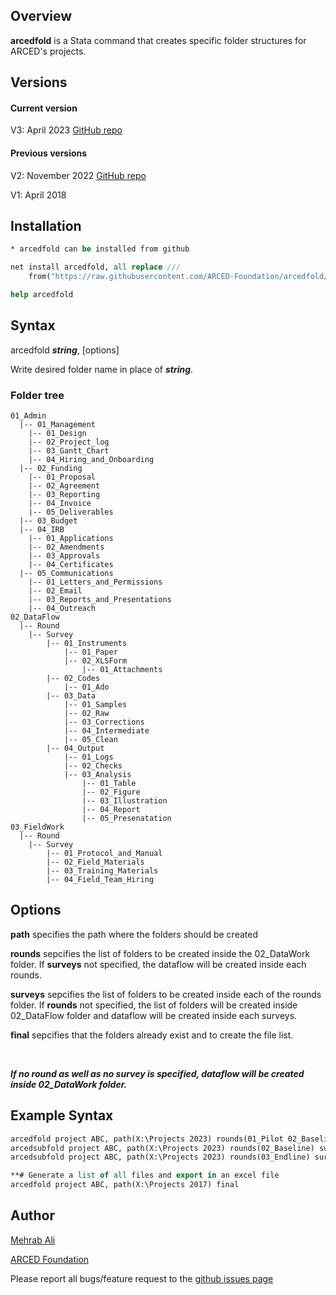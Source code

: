 ## Overview

<b>arcedfold</b> is a Stata command that creates specific folder structures for ARCED's projects.

## Versions
#### Current version
V3: April 2023 [GitHub repo](https://github.com/ARCED-Foundation/arcedfold/tree/V3)

#### Previous versions
V2: November 2022 [GitHub repo](https://github.com/ARCED-Foundation/arcedfold/tree/V2)

V1: April 2018


## Installation
```stata
* arcedfold can be installed from github

net install arcedfold, all replace ///
	from("https://raw.githubusercontent.com/ARCED-Foundation/arcedfold/V3")

help arcedfold
```

## Syntax
arcedfold <b><i>string</i></b>, [options]

Write desired folder name in place of **_string_**.

### Folder tree
```
01_Admin
  |-- 01_Management
	|-- 01_Design
	|-- 02_Project_log
	|-- 03_Gantt_Chart
	|-- 04_Hiring_and_Onboarding
  |-- 02_Funding
	|-- 01_Proposal
	|-- 02_Agreement
	|-- 03_Reporting
	|-- 04_Invoice
	|-- 05_Deliverables
  |-- 03_Budget
  |-- 04_IRB
	|-- 01_Applications
	|-- 02_Amendments
	|-- 03_Approvals
	|-- 04_Certificates
  |-- 05_Communications
	|-- 01_Letters_and_Permissions
	|-- 02_Email
	|-- 03_Reports_and_Presentations
	|-- 04_Outreach 
02_DataFlow
  |-- Round
	|-- Survey
		|-- 01_Instruments
			|-- 01_Paper
			|-- 02_XLSForm
				|-- 01_Attachments
		|-- 02_Codes
			|-- 01_Ado
		|-- 03_Data
			|-- 01_Samples
			|-- 02_Raw
			|-- 03_Corrections
			|-- 04_Intermediate
			|-- 05_Clean
		|-- 04_Output
			|-- 01_Logs
			|-- 02_Checks
			|-- 03_Analysis
				|-- 01_Table
				|-- 02_Figure
				|-- 03_Illustration
				|-- 04_Report
				|-- 05_Presenatation			
03_FieldWork
  |-- Round
	|-- Survey
		|-- 01_Protocol_and_Manual
		|-- 02_Field_Materials
		|-- 03_Training_Materials
		|-- 04_Field_Team_Hiring
```

## Options

<b>path</b> specifies the path where the folders should be created
<p>
    <b>rounds</b> sepcifies the list of folders to be created inside the 02_DataWork
        folder. If <b>surveys</b> not specified, the dataflow will be created inside each rounds.
<p>
    <b>surveys</b> sepcifies the list of folders to be created inside each of the rounds folder. If <b>rounds</b> not specified, the list of folders will be created inside 02_DataFlow folder and dataflow will be created inside each surveys.
<p>

<b>final</b> sepcifies that the folders already exist and to create the file list.

<br>

_**If no round as well as no survey is specified, dataflow will be created inside 02_DataWork folder.**_

## Example Syntax
```stata
arcedfold project ABC, path(X:\Projects 2023) rounds(01_Pilot 02_Baseline) surveys(Camp Host)
arcedsubfold project ABC, path(X:\Projects 2023) rounds(02_Baseline) surveys(Schools)
arcedsubfold project ABC, path(X:\Projects 2023) rounds(03_Endline) surveys(Camp Host Schools)

**# Generate a list of all files and export in an excel file
arcedfold project ABC, path(X:\Projects 2017) final
```

## Author
<a href="https://arced.foundation/mehrab-ali" target="_blank">Mehrab Ali</a>

<a href="https://arced.foundation" target="_blank">ARCED Foundation</a>

Please report all bugs/feature request to the <a href="https://github.com/ARCED-Foundation/arcedfold/issues" target="_blank"> github issues page</a>

